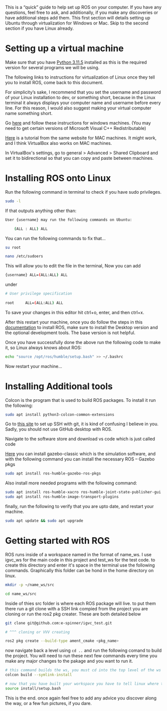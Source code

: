 This is a “quick” guide to help set up ROS on your computer. If you have any questions, feel free to ask, and additionally, if you make any discoveries or have additional steps add them. This first section will details setting up Ubuntu through virtualization for Windows or Mac. Skip to the second section if you have Linux already. 

# Setting up a virtual machine 

Make sure that you have [Python 3.11.5](https://www.python.org/downloads/release/python-31013/) installed as this is the required version for several programs we will be using. 

The following links to instructions for virtualization of Linux once they tell you to install ROS, come back to this document. 

For simplicity’s sake, I recommend that you set the username and password of your Linux installation to dev, or something short, because in the Linux terminal it always displays your computer name and username before every line. For this reason, I would also suggest making your virtual computer name something short. 

Go [here](https://www.theroboticsspace.com/blog/How-To-Install-ROS-2-in-Ubuntu-22-04-VM-On-Windows/) and follow these instructions for windows machines. (You may need to get certain versions of Microsoft Visual C++ Redistributable) 

[Here](https://www.theroboticsspace.com/blog/How-To-Install-ROS-2-in-Ubuntu-22-04-On-M1-Mac/) is a tutorial from the same website for MAC machines. It might work, and I think VirtualBox also works on MAC machines. 

In VirtualBox's settings, go to general > Advanced > Shared Clipboard and set it to bidirectional so that you can copy and paste between machines. 

# Installing ROS onto Linux 

Run the following command in terminal to check if you have sudo privileges.  

```bash
sudo -l 
```

If that outputs anything other than:   

```bash
User {username} may run the following commands on Ubuntu: 

    (ALL : ALL) ALL 
```
You can run the following commands to fix that... 
```bash
su root 

nano /etc/sudoers 
```
This will allow you to edit the file in the terminal, Now you can add  

```bash
{username} ALL=(ALL:ALL) ALL 
```

under

```bash
# User privilege specification 
 
root     ALL=(ALL:ALL) ALL 
```

To save your changes in this editor hit ctrl+o, enter, and then ctrl+x.

After this restart your machine, once you do follow the steps in this [documentation](https://docs.ros.org/en/humble/Installation/Ubuntu-Install-Debians.html) to install ROS, make sure to install the Desktop version and the optional development tools. The base version is not helpful. 

Once you have successfully done the above run the following code to make it, so Linux always knows about ROS: 

```bash
echo "source /opt/ros/humble/setup.bash" >> ~/.bashrc 
```
Now restart your machine... 

# Installing Additional tools 

Colcon is the program that is used to build ROS packages. To install it run the following: 
```bash
sudo apt install python3-colcon-common-extensions 
```
Go to [this site](https://docs.github.com/en/authentication/connecting-to-github-with-ssh) to set up SSH with git, it is kind of confusing I believe in you. Sadly, you should not use GitHub desktop with ROS. 

Navigate to the software store and download vs code which is just called code 

[Here](https://classic.gazebosim.org/tutorials?tut=install_ubuntu&cat=install) you can install gazebo-classic which is the simulation software, and with the following command you can install the necessary ROS – Gazebo pkgs  
```bash
sudo apt install ros-humble-gazebo-ros-pkgs 
```
Also install more needed programs with the following command: 
```bash
sudo apt install ros-humble-xacro ros-humble-joint-state-publisher-gui 
sudo apt install ros-humble-image-transport-plugins 
```
finally, run the following to verify that you are upto date, and restart your machine.
```bash
sudo apt update && sudo apt upgrade
```
# Getting started with ROS

ROS runs inside of a workspace named in the format of name_ws. I use igvc_ws for the main code in this project and test_ws for the test code. to create this directory and enter it's space in the terminal use the following commands. Graphically this folder can be hond in the home directory on linux.

```bash
mkdir -p ~/name_ws/src

cd name_ws/src
```

Inside of thies src folder is where each ROS package will live. to put them there run a git clone with a SSH link compied from the project you are cloning or run the ros2 pkg creater. These are both detailed below

```bash 
git clone git@github.com:e-spinner/igvc_test.git

# ^^^ cloning or VVV creating

ros2 pkg create --build-type ament_cmake <pkg_name>
```

now navigate back a level using ```cd ..``` and run the following comand to build the project. You will need to run these next few commands every time you make any major changes to the pakage and you want to run it.

```bash
# this command builds the ws, you must cd into the top level of the ws to run it. if you have multiple packages it defaults to building upto 16 at once, and if your machine can't handle that add --executor-sequential to the end
colcon build --symlink-install

# now that you have built your workspace you have to tell linux where to find your programs. you must do this evey time you open a brand new terminal to run a process from this workspace.
source install/setup.bash
```

This is the end. once again feel free to add any advice you discover along the way, or a few fun pictures, if you dare.
